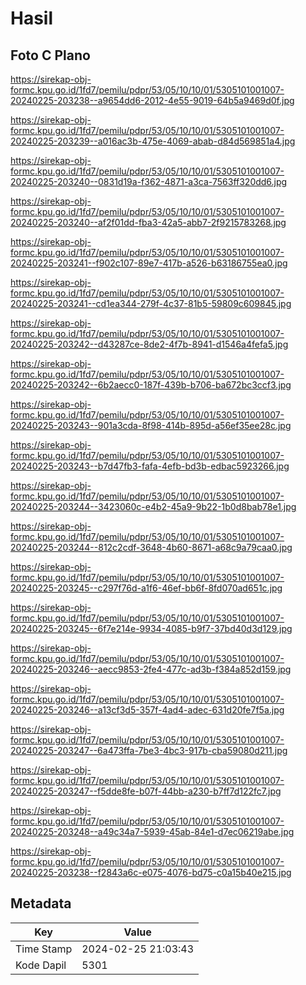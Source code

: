 # Hasil

## Foto C Plano

https://sirekap-obj-formc.kpu.go.id/1fd7/pemilu/pdpr/53/05/10/10/01/5305101001007-20240225-203238--a9654dd6-2012-4e55-9019-64b5a9469d0f.jpg

https://sirekap-obj-formc.kpu.go.id/1fd7/pemilu/pdpr/53/05/10/10/01/5305101001007-20240225-203239--a016ac3b-475e-4069-abab-d84d569851a4.jpg

https://sirekap-obj-formc.kpu.go.id/1fd7/pemilu/pdpr/53/05/10/10/01/5305101001007-20240225-203240--0831d19a-f362-4871-a3ca-7563ff320dd6.jpg

https://sirekap-obj-formc.kpu.go.id/1fd7/pemilu/pdpr/53/05/10/10/01/5305101001007-20240225-203240--af2f01dd-fba3-42a5-abb7-2f9215783268.jpg

https://sirekap-obj-formc.kpu.go.id/1fd7/pemilu/pdpr/53/05/10/10/01/5305101001007-20240225-203241--f902c107-89e7-417b-a526-b63186755ea0.jpg

https://sirekap-obj-formc.kpu.go.id/1fd7/pemilu/pdpr/53/05/10/10/01/5305101001007-20240225-203241--cd1ea344-279f-4c37-81b5-59809c609845.jpg

https://sirekap-obj-formc.kpu.go.id/1fd7/pemilu/pdpr/53/05/10/10/01/5305101001007-20240225-203242--d43287ce-8de2-4f7b-8941-d1546a4fefa5.jpg

https://sirekap-obj-formc.kpu.go.id/1fd7/pemilu/pdpr/53/05/10/10/01/5305101001007-20240225-203242--6b2aecc0-187f-439b-b706-ba672bc3ccf3.jpg

https://sirekap-obj-formc.kpu.go.id/1fd7/pemilu/pdpr/53/05/10/10/01/5305101001007-20240225-203243--901a3cda-8f98-414b-895d-a56ef35ee28c.jpg

https://sirekap-obj-formc.kpu.go.id/1fd7/pemilu/pdpr/53/05/10/10/01/5305101001007-20240225-203243--b7d47fb3-fafa-4efb-bd3b-edbac5923266.jpg

https://sirekap-obj-formc.kpu.go.id/1fd7/pemilu/pdpr/53/05/10/10/01/5305101001007-20240225-203244--3423060c-e4b2-45a9-9b22-1b0d8bab78e1.jpg

https://sirekap-obj-formc.kpu.go.id/1fd7/pemilu/pdpr/53/05/10/10/01/5305101001007-20240225-203244--812c2cdf-3648-4b60-8671-a68c9a79caa0.jpg

https://sirekap-obj-formc.kpu.go.id/1fd7/pemilu/pdpr/53/05/10/10/01/5305101001007-20240225-203245--c297f76d-a1f6-46ef-bb6f-8fd070ad651c.jpg

https://sirekap-obj-formc.kpu.go.id/1fd7/pemilu/pdpr/53/05/10/10/01/5305101001007-20240225-203245--6f7e214e-9934-4085-b9f7-37bd40d3d129.jpg

https://sirekap-obj-formc.kpu.go.id/1fd7/pemilu/pdpr/53/05/10/10/01/5305101001007-20240225-203246--aecc9853-2fe4-477c-ad3b-f384a852d159.jpg

https://sirekap-obj-formc.kpu.go.id/1fd7/pemilu/pdpr/53/05/10/10/01/5305101001007-20240225-203246--a13cf3d5-357f-4ad4-adec-631d20fe7f5a.jpg

https://sirekap-obj-formc.kpu.go.id/1fd7/pemilu/pdpr/53/05/10/10/01/5305101001007-20240225-203247--6a473ffa-7be3-4bc3-917b-cba59080d211.jpg

https://sirekap-obj-formc.kpu.go.id/1fd7/pemilu/pdpr/53/05/10/10/01/5305101001007-20240225-203247--f5dde8fe-b07f-44bb-a230-b7ff7d122fc7.jpg

https://sirekap-obj-formc.kpu.go.id/1fd7/pemilu/pdpr/53/05/10/10/01/5305101001007-20240225-203248--a49c34a7-5939-45ab-84e1-d7ec06219abe.jpg

https://sirekap-obj-formc.kpu.go.id/1fd7/pemilu/pdpr/53/05/10/10/01/5305101001007-20240225-203238--f2843a6c-e075-4076-bd75-c0a15b40e215.jpg


## Metadata

| Key        | Value               |
| ---------- | ------------------- |
| Time Stamp | 2024-02-25 21:03:43 |
| Kode Dapil | 5301                |



